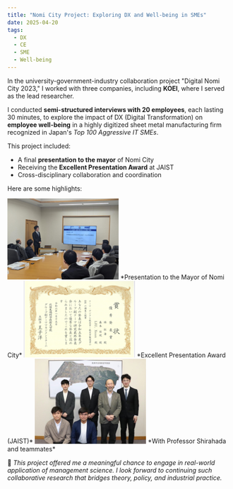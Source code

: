 ```yaml
---
title: "Nomi City Project: Exploring DX and Well-being in SMEs"
date: 2025-04-20
tags:
  - DX
  - CE
  - SME
  - Well-being
---
```


In the university-government-industry collaboration project "Digital Nomi City 2023," I worked with three companies, including **KOEI**, where I served as the lead researcher.  

I conducted **semi-structured interviews with 20 employees**, each lasting 30 minutes, to explore the impact of DX (Digital Transformation) on **employee well-being** in a highly digitized sheet metal manufacturing firm recognized in Japan's *Top 100 Aggressive IT SMEs*.

This project included:
- A final **presentation to the mayor** of Nomi City
- Receiving the **Excellent Presentation Award** at JAIST
- Cross-disciplinary collaboration and coordination

Here are some highlights:

<img src="/images/presentation-nomicity.jpg" alt="Presentation to Nomi City" width="50%">
*Presentation to the Mayor of Nomi City*

<img src="/images/presentation-award.jpg" alt="Presentation Award" width="50%">
*Excellent Presentation Award (JAIST)*

<img src="/images/group-photo.jpg" alt="Team Photo" width="50%">
*With Professor Shirahada and teammates*

📌 *This project offered me a meaningful chance to engage in real-world application of management science. I look forward to continuing such collaborative research that bridges theory, policy, and industrial practice.*
